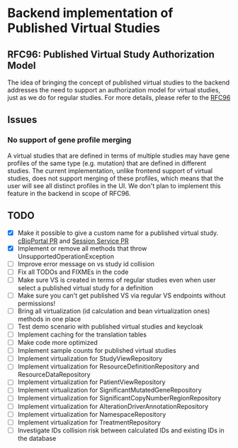 # Backend implementation of Published Virtual Studies

## RFC96: Published Virtual Study Authorization Model
The idea of bringing the concept of published virtual studies to the backend addresses the need to support an authorization model for virtual studies, just as we do for regular studies.
For more details, please refer to the [RFC96](https://docs.google.com/document/d/1aLRzLZvz0hzIM3nf2vqnSayEEjiUVOt3mP2xrUhufaU/edit?tab=t.0#heading=h.4ow08ycx7u0g)

## Issues

### No support of gene profile merging

A virtual studies that are defined in terms of multiple studies may have gene profiles of the same type (e.g. mutation) that are defined in different studies.
The current implementation, unlike frontend support of virtual studies, does not support merging of these profiles, which means that the user will see all distinct profiles in the UI.
We don't plan to implement this feature in the backend in scope of RFC96.

## TODO

- [x] Make it possible to give a custom name for a published virtual study. [cBioPortal PR](https://github.com/cBioPortal/cbioportal/pull/11611) and [Session Service PR](https://github.com/cBioPortal/cbioportal/pull/11611)
- [x] Implement or remove all methods that throw UnsupportedOperationException
- [ ] Improve error message on vs study id collision
- [ ] Fix all TODOs and FIXMEs in the code
- [ ] Make sure VS is created in terms of regular studies even when user select a published virtual study for a definition
- [ ] Make sure you can't get published VS via regular VS endpoints without permissions!
- [ ] Bring all virtualization (id calculation and bean virtualization ones) methods in one place
- [ ] Test demo scenario with published virtual studies and keycloak
- [ ] Implement caching for the translation tables
- [ ] Make code more optimized
- [ ] Implement sample counts for published virtual studies
- [ ] Implement virtualization for StudyViewRepository
- [ ] Implement virtualization for ResourceDefinitionRepository and ResourceDataRepository
- [ ] Implement virtualization for PatientViewRepository
- [ ] Implement virtualization for SignificantMutatedGeneRepository
- [ ] Implement virtualization for SignificantCopyNumberRegionRepository
- [ ] Implement virtualization for AlterationDriverAnnotationRepository
- [ ] Implement virtualization for NamespaceRepository
- [ ] Implement virtualization for TreatmentRepository
- [ ] Investigate IDs collision risk between calculated IDs and existing IDs in the database
